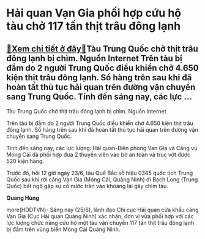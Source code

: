 Hải quan Vạn Gia phối hợp cứu hộ tàu chở 117 tấn thịt trâu đông lạnh
====================================================================

[:gift:Xem chi tiết ở đây:gift:](https://hddtvn.com/hai-quan-van-gia-phoi-hop-cuu-ho-tau-cho-117-tan-thit-trau-dong-lanh/)Tàu Trung Quốc chở thịt trâu đông lạnh bị chìm. Nguồn Internet Trên tàu bị đắm do 2 người Trung Quốc điều khiển chở 4.650 kiện thịt trâu đông lạnh. Số hàng trên sau khi đã hoàn tất thủ tục hải quan trên đường vận chuyển sang Trung Quốc. Tính đến sáng nay, các lực …
-------------------------------------------------------------------------------------------------------------------------------------------------------------------------------------------------------------------------------------------------------------------------







 






 Tàu Trung Quốc chở thịt trâu đông lạnh bị chìm. Nguồn Internet 


Trên tàu bị đắm do 2 người Trung Quốc điều khiển chở 4.650 kiện thịt trâu đông lạnh. Số hàng trên sau khi đã hoàn tất thủ tục hải quan trên đường vận chuyển sang Trung Quốc.


 Tính đến sáng nay, các lực lượng: Hải quan-Biên phòng Van Gia và Cảng vụ Móng Cái đã phối hợp đưa 2 thuyền viên vào bờ an toàn và trục vớt được 520 kiện hàng.


 Trước đó, hồi 12 giờ ngày 23/6, tàu Quế Bắc số hiệu 0345 quốc tịch Trung Quốc sau khi rời cảng Vạn Gia (Móng Cái, Quảng Ninh) đi Bạch Long (Trung Quốc) bất ngờ gặp sự cố nước tràn vào khoang lái gây chìm tàu.  






**Quang Hùng**



more(HDDTVN)- Sáng nay (25/6), lãnh đạo Chi cục Hải quan cửa khẩu cảng Van Gia (Cục Hải quan Quảng Ninh) xác nhận, đơn vị vừa phối hợp với các lực lượng chức năng cứu hộ một tàu vận chuyển 117 tấn thịt trâu đông lạnh bị đắm trên vùng biển Móng Cái Quảng Ninh.

